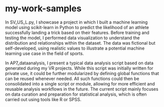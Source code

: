 # my-work-samples

In SV_US_L.py, I showcase a project in which I built a machine learning model using scikit-learn in Python to predict the likelihood of an athlete successfully landing a trick based on their features. Before training and testing the model, I performed data visualization to understand the distribution and relationships within the dataset. The data was fictional but self-developed, using realistic values to illustrate a potential machine learning use case in the field of sports.

In AP7_dataanalysis, I present a typical data analysis script based on data generated during my VR projects. While this script was initially written for private use, it could be further modularized by defining global functions that can be reused whenever needed. All such functions could then be consolidated into a single script or module, allowing for more efficient and reusable analysis workflows in the future. The current script mainly focuses on data curation and preparation for statistical analysis, which is often carried out using tools like R or SPSS.


